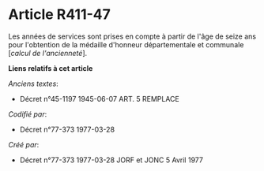 # Article R411-47

Les années de services sont prises en compte à partir de l'âge de seize ans pour l'obtention de la médaille d'honneur
départementale et communale [*calcul de l'ancienneté*].

**Liens relatifs à cet article**

_Anciens textes_:

  - Décret n°45-1197 1945-06-07 ART. 5 REMPLACE

_Codifié par_:

  - Décret n°77-373 1977-03-28

_Créé par_:

  - Décret n°77-373 1977-03-28 JORF et JONC 5 Avril 1977
